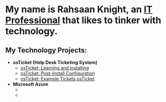 <h1>My name is Rahsaan Knight, an <a href="https://www.linkedin.com">IT Professional</a> that likes to tinker with technology.</h1>

<h2>My Technology Projects:</h2>

- <b>osTicket (Help Desk Ticketing System)</b>
  - [osTicket: Learning and Installing](https://github.com/mazeman222/osTicket-Learning-and-Installing)
  - [osTicket: Post-Install Configuration](https://github.com/mazeman222/post-install-config)
  - [osTicket: Example Tickets osTicket](https://github.com/mazeman222/example-tickets-osTicket)
- <b>Microsoft Azure</b>
  - []()
  - []()


<!-- <h2>🤳Connect with me:</h2>

[<img align="left" alt="Josh | Twitter" width="22px" src="https://cdn.jsdelivr.net/npm/simple-icons@v3/icons/twitter.svg" />][twitter]
[<img align="left" alt="Josh | LinkedIn" width="22px" src="https://cdn.jsdelivr.net/npm/simple-icons@v3/icons/linkedin.svg" />][linkedin]
[<img align="left" alt="Josh | Instagram" width="22px" src="https://cdn.jsdelivr.net/npm/simple-icons@v3/icons/instagram.svg" />][instagram]

[twitter]: https://twitter.com/Josh
[instagram]: https://www.instagram.com/Josh
[linkedin]: https://linkedin.com/in/Josh 
-->



